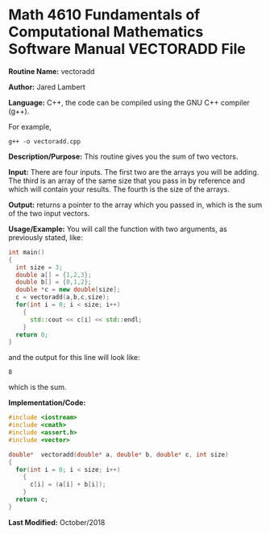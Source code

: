# Math 4610 Fundamentals of Computational Mathematics Software Manual VECTORADD File

**Routine Name:**           vectoradd

**Author:** Jared Lambert

**Language:** C++, the code can be compiled using the GNU C++ compiler (g++). 

For example,

    g++ -o vectoradd.cpp  

**Description/Purpose:** This routine gives you the sum of two vectors.     
    


**Input:** There are four inputs. The first two are the arrays you will be adding. The third is an array of the same size that you pass in by reference and which will contain your results. The fourth is the size of the arrays.  
    

**Output:** returns a pointer to the array which you passed in, which is the sum of the two input vectors.  
  

**Usage/Example:**
You will call the function with two arguments, as previously stated, like:
```c++
int main()
{
  int size = 3;
  double a[] = {1,2,3};
  double b[] = {0,1,2};
  double *c = new double[size];
  c = vectoradd(a,b,c,size);
  for(int i = 0; i < size; i++)
    {
      std::cout << c[i] << std::endl;
    }
  return 0;
}
```
and the output for this line will look like:    
```
8
```  

which is the sum.    

**Implementation/Code:**  

```c++
#include <iostream>
#include <cmath>
#include <assert.h>
#include <vector>

double*  vectoradd(double* a, double* b, double* c, int size)
{
  for(int i = 0; i < size; i++)
    {
      c[i] = (a[i] + b[i]);
    }
  return c;
}
```  
  
**Last Modified:** October/2018
